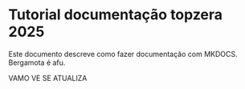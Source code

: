 # Tutorial documentação topzera 2025

Este documento descreve como fazer documentação com MKDOCS.
Bergamota é afu.

VAMO VE SE ATUALIZA
